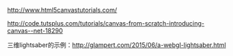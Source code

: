 http://www.html5canvastutorials.com/

http://code.tutsplus.com/tutorials/canvas-from-scratch-introducing-canvas--net-18290

三维lightsaber的示例：http://glampert.com/2015/06/a-webgl-lightsaber.html

